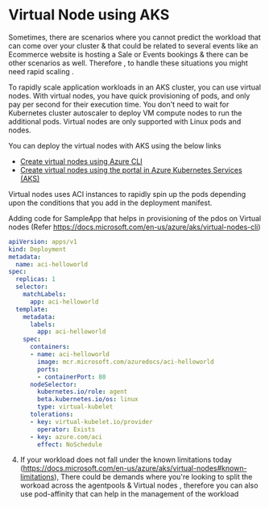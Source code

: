 # Virtual Node using AKS


Sometimes, there are scenarios where you cannot predict the workload that can come over your cluster & that could be related to several events like an Ecommerce website is hosting a Sale or Events bookings & there can be other scenarios as well.
Therefore , to handle these situations you might need rapid scaling .

To rapidly scale application workloads in an AKS cluster, you can use virtual nodes. With virtual nodes, you have quick provisioning of pods, and only pay per second for their execution time. You don't need to wait for Kubernetes cluster autoscaler to deploy VM compute nodes to run the additional pods. Virtual nodes are only supported with Linux pods and nodes. 

You can deploy the virtual nodes with AKS using the below links
- [Create virtual nodes using Azure CLI](https://docs.microsoft.com/en-us/azure/aks/virtual-nodes-cli)
- [Create virtual nodes using the portal in Azure Kubernetes Services (AKS)](https://docs.microsoft.com/en-us/azure/aks/virtual-nodes-portal)


Virtual nodes uses ACI instances to rapidly spin up the pods depending upon the conditions that you add in the deployment manifest.


Adding code for SampleApp that helps in provisioning of the pdos on Virtual nodes (Refer https://docs.microsoft.com/en-us/azure/aks/virtual-nodes-cli)

```yaml
apiVersion: apps/v1
kind: Deployment
metadata:
  name: aci-helloworld
spec:
  replicas: 1
  selector:
    matchLabels:
      app: aci-helloworld
  template:
    metadata:
      labels:
        app: aci-helloworld
    spec:
      containers:
      - name: aci-helloworld
        image: mcr.microsoft.com/azuredocs/aci-helloworld
        ports:
        - containerPort: 80
      nodeSelector:
        kubernetes.io/role: agent
        beta.kubernetes.io/os: linux
        type: virtual-kubelet
      tolerations:
      - key: virtual-kubelet.io/provider
        operator: Exists
      - key: azure.com/aci
        effect: NoSchedule
```

4. If your workload does not fall under the known limitations today (https://docs.microsoft.com/en-us/azure/aks/virtual-nodes#known-limitations), There could be demands where you're looking to split the workoad across the agentpools & Virtual nodes  , therefore you can also use pod-affinity that can help in the management of the workload


